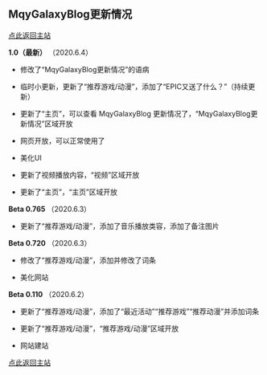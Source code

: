 ## MqyGalaxyBlog更新情况

[点此返回主站](https://mqygalaxy.github.io/MqyGalaxyBlog.github.io/)

**1.0（最新）**
（2020.6.4）

- 修改了“MqyGalaxyBlog更新情况”的语病

- 临时小更新，更新了“推荐游戏/动漫”，添加了“EPIC又送了什么？”（持续更新）

- 更新了“主页”，可以查看 MqyGalaxyBlog 更新情况了，“MqyGalaxyBlog更新情况”区域开放

- 网页开放，可以正常使用了

- 美化UI

- 更新了视频播放内容，“视频”区域开放

- 更新了“主页”，“主页”区域开放

**Beta 0.765**
（2020.6.3）

- 更新了“推荐游戏/动漫”，添加了音乐播放类容，添加了备注图片

**Beta 0.720**
（2020.6.3）
- 修改了“推荐游戏/动漫”，添加并修改了词条

- 美化网站

**Beta 0.110**
（2020.6.2）

- 更新了“推荐游戏/动漫”，添加了“最近活动”“推荐游戏”“推荐动漫”并添加词条

- 更新了“推荐游戏/动漫”，“推荐游戏/动漫”区域开放

- 网站建站

[点此返回主站](https://mqygalaxy.github.io/MqyGalaxyBlog.github.io/)
